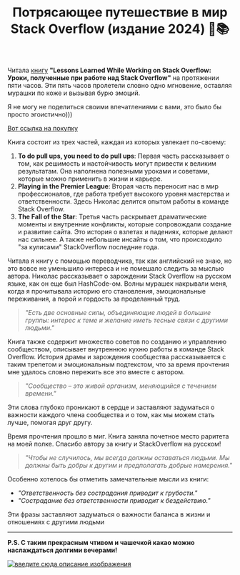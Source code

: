 ﻿---
title: "Потрясающее путешествие в мир Stack Overflow (издание 2024) &#128214;&#128218;"
se.owner.user_id: 264178
se.owner.display_name: "Dev18"
se.owner.link: "https://ru.meta.stackoverflow.com/users/264178/dev18"
se.link: "https://ru.meta.stackoverflow.com/questions/14303/%d0%9f%d0%be%d1%82%d1%80%d1%8f%d1%81%d0%b0%d1%8e%d1%89%d0%b5%d0%b5-%d0%bf%d1%83%d1%82%d0%b5%d1%88%d0%b5%d1%81%d1%82%d0%b2%d0%b8%d0%b5-%d0%b2-%d0%bc%d0%b8%d1%80-stack-overflow-%d0%b8%d0%b7%d0%b4%d0%b0%d0%bd%d0%b8%d0%b5-2024"
se.question_id: 14303
se.post_type: question
---
<p>Читала <a href="https://i.sstatic.net/OF6yxA18.gif" rel="nofollow noreferrer">книгу</a> <strong>&quot;Lessons Learned While Working on Stack Overflow: Уроки, полученные при работе над Stack Overflow&quot;</strong> на протяжении пяти часов. Эти пять часов пролетели словно одно мгновение, оставляя мурашки по коже и вызывая бурю эмоций.</p>
<p>Я не могу не поделиться своими впечатлениями с вами, это было бы просто эгоистично)))</p>
<p><a href="https://www.amazon.fr/Practical-Community-Management-Lessons-Overflow/dp/B0D2VDMWDW" rel="nofollow noreferrer">Вот ссылка на покупку</a></p>
<p>Книга состоит из трех частей, каждая из которых увлекает по-своему:</p>
<ol>
<li><strong>To do pull ups, you need to do pull ups</strong>: Первая часть рассказывает о том, как решимость и настойчивость могут привести к великим результатам. Она наполнена полезными уроками и советами, которые можно применить в жизни и карьере.</li>
<li><strong>Playing in the Premier League</strong>: Вторая часть переносит нас в мир профессионалов, где работа требует высокого уровня мастерства и ответственности. Здесь Николас делится опытом работы в команде Stack Overflow.</li>
<li><strong>The Fall of the Star</strong>: Третья часть раскрывает драматические моменты и внутренние конфликты, которые сопровождали создание и развитие сайта. Это история о взлетах и падениях, которые делают нас сильнее. А также небольшие инсайты о том, что происходило &quot;за кулисами&quot; StackOverflow последние года.</li>
</ol>
<p>Читала я книгу с помощью переводчика, так как английский не знаю, но это вовсе не уменьшило интереса и не помешало следить за мыслью автора. Николас рассказывает о зарождении Stack Overflow на русском языке, как он еще был HashCode-ом. Волны мурашек накрывали меня, когда я прочитывала историю его становления, эмоциональные переживания, а порой и гордость за проделанный труд.</p>
<blockquote>
<p><em>&quot;Есть две основные силы, объединяющие людей в большие группы: интерес к теме и желание иметь тесные связи с другими людьми.&quot;</em></p>
</blockquote>
<p>Книга также содержит множество советов по созданию и управлению сообществом, описывает внутреннюю кухню работы в команде Stack Overflow. История драмы и зарождения сообщества рассказывается с таким трепетом и эмоциональным подтекстом, что за время прочтения мне удалось словно пережить все это вместе с автором.</p>
<blockquote>
<p><em>&quot;Сообщество – это живой организм, меняющийся с течением времени.&quot;</em></p>
</blockquote>
<p>Эти слова глубоко проникают в сердце и заставляют задуматься о важности каждого члена сообщества и о том, как мы можем стать лучше, помогая друг другу.</p>
<p>Время прочтения прошло в миг. Книга заняла почетное место раритета на моей полке. Спасибо автору за книгу и StackOverflow на русском!</p>
<blockquote>
<p><em>&quot;Чтобы не случилось, мы всегда должны оставаться людьми. Мы должны быть добры к другим и предполагать добрые намерения.&quot;</em></p>
</blockquote>
<p>Особенно хотелось бы отметить замечательные мысли из книги:</p>
<ul>
<li><em>&quot;Ответственность без сострадания приводит к грубости.&quot;</em></li>
<li><em>&quot;Сострадание без ответственности приводит к бездействию.&quot;</em></li>
</ul>
<p>Эти фразы заставляют задуматься о важности баланса в жизни и отношениях с другими людьми</p>
<hr />
<p><strong>P.S. С таким прекрасным чтивом и чашечкой какао можно наслаждаться долгими вечерами!</strong></p>
<p><a href="https://i.sstatic.net/OF6yxA18.gif" rel="nofollow noreferrer"><img src="https://i.sstatic.net/OF6yxA18.gif" alt="введите сюда описание изображения" /></a></p>

